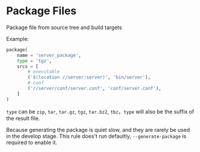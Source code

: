 # Package Files

Package file from source tree and build targets

Example:

```python
package(
    name = 'server_package',
    type = 'tgz',
    srcs = [
        # executable
        ('$(location //server:server)', 'bin/server'),
        # conf
        ('//server/conf/server.conf', 'conf/server.conf'),
    ]
)
```

`type` can be `zip`, `tar`, `tar.gz`, `tgz`, `tar.bz2`, `tbz`，`type` will also be the suffix of the result file.

Because generating the package is quiet slow, and they are rarely be used in the develop stage.
This rule does't run defaultly, `--generate-package` is required to enable it.
